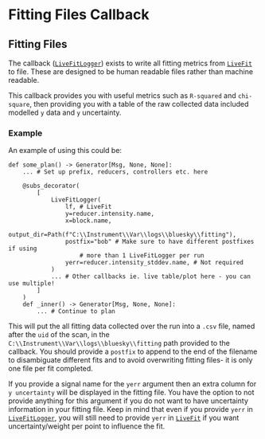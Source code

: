 # Fitting Files Callback
## Fitting Files

The callback ([`LiveFitLogger`](ibex_bluesky_core.callbacks.livefit_logger)) exists to write all fitting metrics from [`LiveFit`](ibex_bluesky_core.callbacks.LiveFit) to file. These are designed to be human readable files rather than machine readable.

This callback provides you with useful metrics such as `R-squared` and `chi-square`, then providing you with a table of the raw collected data included modelled `y` data and `y` uncertainty. 

### Example
An example of using this could be: 

```{code} python
def some_plan() -> Generator[Msg, None, None]:
    ... # Set up prefix, reducers, controllers etc. here

    @subs_decorator(
        [
            LiveFitLogger(
                lf, # LiveFit
                y=reducer.intensity.name,
                x=block.name,
                output_dir=Path(f"C:\\Instrument\\Var\\logs\\bluesky\\fitting"),
                postfix="bob" # Make sure to have different postfixes if using 
                    # more than 1 LiveFitLogger per run
                yerr=reducer.intensity_stddev.name, # Not required
            )
            ... # Other callbacks ie. live table/plot here - you can use multiple!
        ]
    )
    def _inner() -> Generator[Msg, None, None]:
        ... # Continue to plan
```

This will put the all fitting data collected over the run into a `.csv` file, named after the `uid` of the scan, in the `C:\\Instrument\\Var\\logs\\bluesky\\fitting` path provided to the callback. You should provide a `postfix` to append to the end of the filename to disambiguate different fits and to avoid overwriting fitting files- it is only one file per fit completed.

If you provide a signal name for the `yerr` argument then an extra column for `y uncertainty` will be displayed in the fitting file. You have the option to not provide anything for this argument if you do not want to have uncertainty information in your fitting file. Keep in mind that even if you provide `yerr` in [`LiveFitLogger`](ibex_bluesky_core.callbacks.fitting.livefit_logger), you will still need to provide `yerr` in [`LiveFit`](ibex_bluesky_core.callbacks.fitting.LiveFit) if you want uncertainty/weight per point to influence the fit. 

